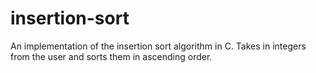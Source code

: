 # insertion-sort
An implementation of the insertion sort algorithm in C. Takes in integers from the user and sorts them in ascending order.
